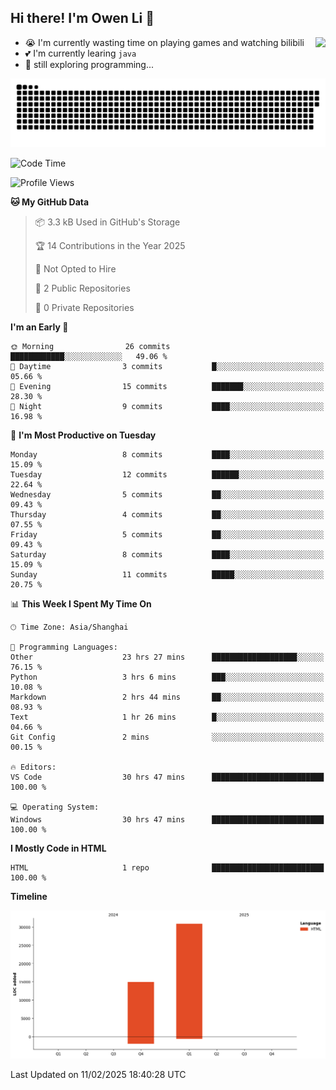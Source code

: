 ## Hi there! I'm Owen Li 👋

<a href="https://github.com/owenllli">
  <img align="right" src="https://github-readme-stats.vercel.app/api/top-langs/?username=owenllli&layout=normal" />
</a>

- 😭 I'm currently wasting time on playing games and watching bilibili
- 💕 I'm currently learing `java`
- 🤔 still exploring programming...

<!--
![Top Langs](https://github-readme-stats.vercel.app/api/top-langs/?username=owenllli&layout=normal)
-->

<picture>
  <source media="(prefers-color-scheme: dark)" srcset="https://raw.githubusercontent.com/owenllli/owenllli/output/github-snake-dark.svg" />
  <source media="(prefers-color-scheme: light)" srcset="https://raw.githubusercontent.com/owenllli/owenllli/output/github-snake.svg" />
  <img alt="github-snake" src="https://raw.githubusercontent.com/owenllli/owenllli/output/github-snake.svg" />
</picture>

<!--START_SECTION:waka-->
![Code Time](http://img.shields.io/badge/Code%20Time-70%20hrs%2057%20mins-blue)

![Profile Views](http://img.shields.io/badge/Profile%20Views-0-blue)

**🐱 My GitHub Data** 

> 📦 3.3 kB Used in GitHub's Storage 
 > 
> 🏆 14 Contributions in the Year 2025
 > 
> 🚫 Not Opted to Hire
 > 
> 📜 2 Public Repositories 
 > 
> 🔑 0 Private Repositories 
 > 
**I'm an Early 🐤** 

```text
🌞 Morning                26 commits          ████████████░░░░░░░░░░░░░   49.06 % 
🌆 Daytime                3 commits           █░░░░░░░░░░░░░░░░░░░░░░░░   05.66 % 
🌃 Evening                15 commits          ███████░░░░░░░░░░░░░░░░░░   28.30 % 
🌙 Night                  9 commits           ████░░░░░░░░░░░░░░░░░░░░░   16.98 % 
```
📅 **I'm Most Productive on Tuesday** 

```text
Monday                   8 commits           ████░░░░░░░░░░░░░░░░░░░░░   15.09 % 
Tuesday                  12 commits          ██████░░░░░░░░░░░░░░░░░░░   22.64 % 
Wednesday                5 commits           ██░░░░░░░░░░░░░░░░░░░░░░░   09.43 % 
Thursday                 4 commits           ██░░░░░░░░░░░░░░░░░░░░░░░   07.55 % 
Friday                   5 commits           ██░░░░░░░░░░░░░░░░░░░░░░░   09.43 % 
Saturday                 8 commits           ████░░░░░░░░░░░░░░░░░░░░░   15.09 % 
Sunday                   11 commits          █████░░░░░░░░░░░░░░░░░░░░   20.75 % 
```


📊 **This Week I Spent My Time On** 

```text
🕑︎ Time Zone: Asia/Shanghai

💬 Programming Languages: 
Other                    23 hrs 27 mins      ███████████████████░░░░░░   76.15 % 
Python                   3 hrs 6 mins        ███░░░░░░░░░░░░░░░░░░░░░░   10.08 % 
Markdown                 2 hrs 44 mins       ██░░░░░░░░░░░░░░░░░░░░░░░   08.93 % 
Text                     1 hr 26 mins        █░░░░░░░░░░░░░░░░░░░░░░░░   04.66 % 
Git Config               2 mins              ░░░░░░░░░░░░░░░░░░░░░░░░░   00.15 % 

🔥 Editors: 
VS Code                  30 hrs 47 mins      █████████████████████████   100.00 % 

💻 Operating System: 
Windows                  30 hrs 47 mins      █████████████████████████   100.00 % 
```

**I Mostly Code in HTML** 

```text
HTML                     1 repo              █████████████████████████   100.00 % 
```



**Timeline**

![Lines of Code chart](https://raw.githubusercontent.com/owenllli/owenllli/main/assets/bar_graph.png)


 Last Updated on 11/02/2025 18:40:28 UTC
<!--END_SECTION:waka-->
